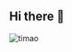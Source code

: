 ## Hi there 👋
![timao](https://github.com/user-attachments/assets/a06c4b9d-e5c2-4744-87f3-4839928ba2a2)
